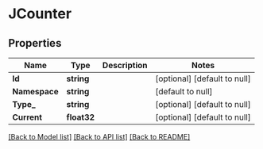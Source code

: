 # JCounter

## Properties
Name | Type | Description | Notes
------------ | ------------- | ------------- | -------------
**Id** | **string** |  | [optional] [default to null]
**Namespace** | **string** |  | [default to null]
**Type_** | **string** |  | [optional] [default to null]
**Current** | **float32** |  | [optional] [default to null]

[[Back to Model list]](../README.md#documentation-for-models) [[Back to API list]](../README.md#documentation-for-api-endpoints) [[Back to README]](../README.md)


